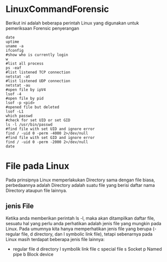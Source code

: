# LinuxCommandForensic
Berikut ini adalah beberapa perintah Linux yang digunakan untuk pemeriksaan Forensic penyerangan
```
date
uptime
uname -a
ifconfig
#show who is currently login
w
#list all process
ps -eaf
#list listened TCP connection
netstat -at
#list listened UDP connection
netstat -au
#open file by ipV4
lsof -4
#open file by pid
lsof -p <pid>
#opened file but deleted
lsof -L1
which passwd
#check for set UID or set GID
ls -l /usr/bin/passwd
#find file with set UID and ignore error
find / -uid 0 -perm -4000 2>/dev/null
#find file with set GID and ignore error
find / -uid 0 -perm -2000 2>/dev/null
date
```
# File pada Linux
Pada prinsipnya Linux memperlakukan Directory sama dengan file biasa, perbedaannya adalah Directory adalah suatu file yang berisi daftar nama Directory ataupun file lainnya.
## jenis File
Ketika anda memberikan perintah ls -l, maka akan ditampilkan daftar file, sesuatu hal yang perlu anda perhatikan adalah jenis file yang mungkin pada Linux. Pada umumnya kita hanya memperhatikan jenis file yang berupa (- regular file, d directory, dan l symbolic link file), tetapi sebenarnya pada Linux masih terdapat beberapa jenis file lainnya:
- regular file
d directory
l symbolik link file
c special file
s Socket
p Named pipe
b Block device
